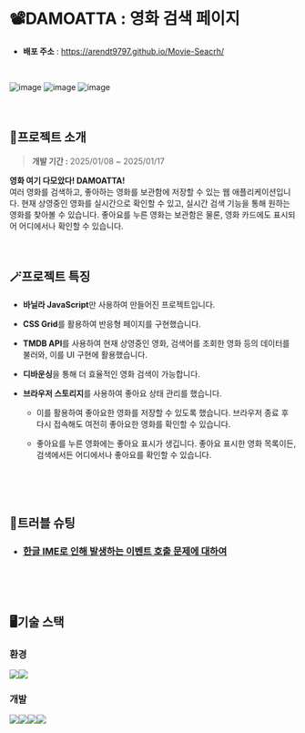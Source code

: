 # 📽️DAMOATTA : 영화 검색 페이지
- **배포 주소** : https://arendt9797.github.io/Movie-Seacrh/
<br/>

![image](https://github.com/user-attachments/assets/ff06fab3-eff1-48d1-8966-a061c360a5d0)
![image](https://github.com/user-attachments/assets/2f2931d0-76b0-4115-aa32-44fbd0b6f169)
![image](https://github.com/user-attachments/assets/2e7b2b51-c7c8-4d52-9b16-28db19ff3ee5)
<br/>
<br/>
<br/>

## 📜프로젝트 소개
>**개발 기간 :** 2025/01/08 ~ 2025/01/17

**영화 여기 다모았다! DAMOATTA!**  
여러 영화를 검색하고, 좋아하는 영화를 보관함에 저장할 수 있는 웹 애플리케이션입니다.
현재 상영중인 영화를 실시간으로 확인할 수 있고, 실시간 검색 기능을 통해 원하는 영화를 찾아볼 수 있습니다. 
좋아요를 누른 영화는 보관함은 물론, 영화 카드에도 표시되어 어디에서나 확인할 수 있습니다. 
<br/>
<br/>
<br/>

## 🪄프로젝트 특징
- **바닐라 JavaScript**만 사용하여 만들어진 프로젝트입니다.
  
- **CSS Grid**를 활용하여 반응형 페이지를 구현했습니다.  
- **TMDB API**를 사용하여 현재 상영중인 영화, 검색어를 조회한 영화 등의 데이터를 불러와, 이를 UI 구현에 활용했습니다.
- **디바운싱**을 통해 더 효율적인 영화 검색이 가능합니다.
- **브라우저 스토리지**를 사용하여 좋아요 상태 관리를 했습니다.
  - 이를 활용하여 좋아요한 영화를 저장할 수 있도록 했습니다. 브라우저 종료 후 다시 접속해도 여전히 좋아요한 영화를 확인할 수 있습니다.
    
  - 좋아요를 누른 영화에는 좋아요 표시가 생깁니다. 좋아요 표시한 영화 목록이든, 검색에서든 어디에서나 좋아요를 확인할 수 있습니다. 
<br/>
<br/>
<br/>

## 🔫트러블 슈팅
- ### [한글 IME로 인해 발생하는 이벤트 호출 문제에 대하여](https://velog.io/@arendt9797/%ED%94%84%EB%A1%9C%EC%A0%9D%ED%8A%B8-%EB%B0%94%EB%8B%90%EB%9D%BC-JS%EB%A1%9C-%EC%98%81%ED%99%94-%EA%B2%80%EC%83%89-%EC%82%AC%EC%9D%B4%ED%8A%B8-%EB%A7%8C%EB%93%A4%EA%B8%B0)
<br/>
<br/>
<br/>

## 🖥️기술 스택
### 환경
  <img src="https://img.shields.io/badge/github-181717?style=for-the-badge&logo=github&logoColor=white"><img src="https://img.shields.io/badge/git-F05032?style=for-the-badge&logo=git&logoColor=white">

### 개발
  <img src="https://img.shields.io/badge/html5-E34F26?style=for-the-badge&logo=html5&logoColor=white"><img src="https://img.shields.io/badge/css-1572B6?style=for-the-badge&logo=css3&logoColor=white"><img src="https://img.shields.io/badge/javascript-F7DF1E?style=for-the-badge&logo=javascript&logoColor=black"><img src="https://img.shields.io/badge/themoviedatabase-01B4E4?style=for-the-badge&logo=themoviedatabase&logoColor=white">

